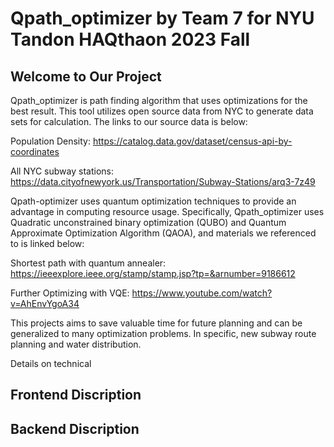 # Qpath_optimizer by Team 7 for NYU Tandon HAQthaon 2023 Fall

## Welcome to Our Project
Qpath_optimizer is path finding algorithm that uses optimizations for the best result.
This tool utilizes open source data from NYC to generate data sets for calculation.
The links to our source data is below:

Population Density: https://catalog.data.gov/dataset/census-api-by-coordinates

All NYC subway stations: https://data.cityofnewyork.us/Transportation/Subway-Stations/arq3-7z49

Qpath-optimizer uses quantum optimization techniques to provide an advantage in computing resource usage. Specifically, Qpath_optimizer uses Quadratic unconstrained binary optimization (QUBO) and Quantum Approximate Optimization Algorithm (QAOA), and materials we referenced to is linked below:

Shortest path with quantum annealer: https://ieeexplore.ieee.org/stamp/stamp.jsp?tp=&arnumber=9186612

Further Optimizing with VQE: https://www.youtube.com/watch?v=AhEnvYgoA34

This projects aims to save valuable time for future planning and can be generalized to many optimization problems. In specific, new subway route planning and water distribution.

Details on technical 
## Frontend Discription
## Backend Discription
